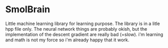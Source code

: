 # SmolBrain
Little machine learning library for learning purpose.
The library is in a litle hpp file only.
The neural network things are probably okish, but the implementation of the descent gradient are really bad (=slow). i'm learning and math is not my force so i'm already happy that it work.
